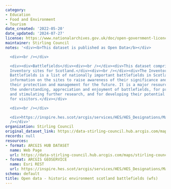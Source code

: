 ```yaml
---
category:
- Education
- Food and Environment
- Tourism
date_created: '2022-05-20'
date_updated: '2024-07-27'
license: https://www.nationalarchives.gov.uk/doc/open-government-licence/version/3/
maintainer: Stirling Council
notes: '<div><b>This dataset is published as Open Data</b></div>

  <div><br /></div>

  <div><div>Battlefields</div><div><br /></div><div>This dataset comprises Battlefield
  Inventory sites for Scotland.</div><div><br /></div><div>The Inventory of Historic
  Battlefields is a list of nationally important battlefields in Scotland. It provides
  information on the sites to raise awareness of their significance and assist in
  their protection and management for the future. It is a major resource for enhancing
  the understanding, appreciation and enjoyment of battlefields, for promoting education
  and stimulating further research, and for developing their potential as attractions
  for visitors.</div></div>

  <div><br /></div>

  <div>https://inspire.hes.scot/arcgis/services/HES/HES_Designations/MapServer/WFSServer?request=GetCapabilities&amp;service=WFS<br
  /></div>'
organization: Stirling Council
original_dataset_link: https://data-stirling-council.hub.arcgis.com/maps/stirling-council::open-data-historic-environment-scotland-battlefields-wfs
records: null
resources:
- format: ARCGIS HUB DATASET
  name: Web Page
  url: https://data-stirling-council.hub.arcgis.com/maps/stirling-council::open-data-historic-environment-scotland-battlefields-wfs
- format: ARCGIS GEOSERVICE
  name: Esri REST
  url: https://inspire.hes.scot/arcgis/services/HES/HES_Designations/MapServer/WFSServer
schema: default
title: Open data - historic environment scotland battlefields (wfs)
---
```

